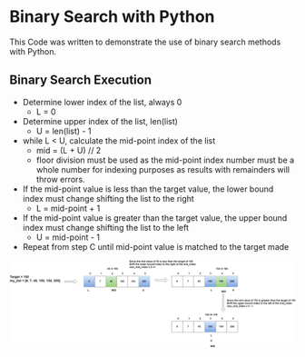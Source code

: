 # Binary Search with Python 


This Code was written to demonstrate the use of binary search methods 
with Python. 

## Binary Search Execution
* Determine lower index of the list, always 0
    * L = 0
* Determine upper index of the list, len(list)
    * U = len(list) - 1
* while L < U, calculate the mid-point index of the list
    * mid = (L + U) // 2 
    * floor division must be used as the mid-point index number must be a whole number for indexing purposes as results with remainders will throw errors. 
* If the mid-point value is less than the  target value, the lower bound index must change shifting the list to the right
    * L = mid-point + 1 
* If the mid-point value is greater than the target value, the upper bound index must change shifting the list to the left
    * U  = mid-point - 1
* Repeat from step C until mid-point value is matched to the target made

![image](https://github.com/byt3-m3/python_bin_search/blob/master/img/Binary%20Searches-Page-1.jpg)
